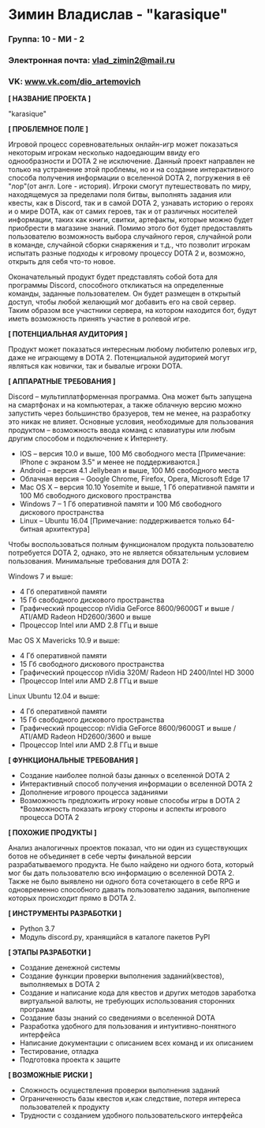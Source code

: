 ﻿# Зимин Владислав - "karasique"
### Группа: 10 - МИ - 2
### Электронная почта: vlad_zimin2@mail.ru
### VK: www.vk.com/dio_artemovich


**[ НАЗВАНИЕ ПРОЕКТА ]**

"karasique" 

**[ ПРОБЛЕМНОЕ ПОЛЕ ]**

Игровой процесс соревновательных онлайн-игр может показаться некоторым игрокам несколько надоедающим ввиду его однообразности и DOTA 2 не исключение. Данный проект направлен не только на устранение этой проблемы, но и на создание интерактивного способа получения информации о вселенной DOTA 2, погружения в её "лор"(от англ. Lore - история). Игроки смогут путешествовать по миру, находящемуся за пределами поля битвы, выполнять задания или квесты, как в Discord, так и в самой DOTA 2, узнавать историю о героях и о мире DOTA, как от самих героев, так и от различных носителей информации, таких как книги, свитки, артефакты, которые можно будет приобрести в магазине знаний. Помимо этого бот будет предоставлять пользователю возможность выбора случайного героя, случайной роли в команде, случайной сборки снаряжения и т.д., что позволит игрокам испытать разные подходы к игровому процессу DOTA 2 и, возможно, открыть для себя что-то новое.

Оконачательный продукт будет представлять собой бота для программы Discord, способного откликаться на определенные команды, заданные пользователем. Он будет размещен в открытый доступ, чтобы любой желающий мог добавить его на свой сервер. Таким образом все участники сервера, на котором находится бот, будут иметь возможность принять участие в ролевой игре.

**[ ПОТЕНЦИАЛЬНАЯ АУДИТОРИЯ ]**

Продукт может показаться интересным любому любителю ролевых игр, даже не играющему в DOTA 2. Потенциальной аудиторией могут являться как новички, так и бывалые игроки DOTA. 

**[ АППАРАТНЫЕ ТРЕБОВАНИЯ ]** 

Discord – мультиплатформенная программа. Она может быть запущена на смартфонах и на компьютерах, а также облачную версию можно запустить через большинство бразуеров, тем не менее, на разработку это никак не влияет. Основные условия, необходимые для  пользования продуктом – возможность ввода команд с клавиатуры или любым другим способом и подключение к Интернету.

* IOS – версия 10.0 и выше, 100 Мб свободного места [Примечание: IPhone с экраном 3.5" и менее не поддерживаются.]
* Android – версия 4.1 Jellybean и выше, 100 Мб свободного места
* Облачная версия – Google Chrome, Firefox, Opera, Microsoft Edge 17
* Mac OS X – версия 10.10 Yosemite и выше, 1 Гб оперативной памяти и 100 Мб свободного дискового пространства
* Windows 7 – 1 Гб оперативной памяти и 100 Мб свободного дискового пространства 
* Linux – Ubuntu 16.04 [Примечание: поддерживается только 64-битная архитектура]

Чтобы воспользоваться полным функционалом продукта пользователю потребуется DOTA 2, однако, это не является обязательным условием пользования. Минимальные требования для DOTA 2:

 Windows 7 и выше:
 * 4 Гб оперативной памяти 
 * 15 Гб свободного дискового пространства
 * Графический процессор nVidia GeForce 8600/9600GT и выше / ATI/AMD Radeon HD2600/3600 и выше
 * Процессор Intel или AMD 2.8 ГГц и выше

Mac OS X Mavericks 10.9 и выше:
 * 4 Гб оперативной памяти 
 * 15 Гб свободного дискового пространства
 * Графический процессор nVidia 320M/ Radeon HD 2400/Intel HD 3000
 * Процессор Intel или AMD 2.8 ГГц и выше

Linux Ubuntu 12.04 и выше:
 * 4 Гб оперативной памяти 
 * 15 Гб свободного дискового пространства
 * Графический процессор: nVidia GeForce 8600/9600GT и выше / ATI/AMD Radeon HD2600/3600 и выше
 * Процессор Intel или AMD 2.8 ГГц и выше

**[ ФУНКЦИОНАЛЬНЫЕ ТРЕБОВАНИЯ ]**

* Создание наиболее полной базы данных о вселенной DOTA 2
* Интерактивный способ получения информации о вселенной DOTA 2
* Дополнение игрового процесса заданиями 
* Возможность предложить игроку новые способы игры в DOTA 2
*Возможность показать игроку стороны и аспекты игрового процесса DOTA 2

**[ ПОХОЖИЕ ПРОДУКТЫ ]**

Анализ аналогичных проектов показал, что ни один из существующих ботов не объединяет в себе черты финальной версии разрабатываемого продукта. Не было найдено ни одного бота, который мог бы дать пользователю всю информацию о вселенной DOTA 2. Также не было выявлено ни одного бота сочетающего в себе RPG и одновременно способного давать пользователю задания, выполнение которых происходит прямо в DOTA 2.

**[ ИНСТРУМЕНТЫ РАЗРАБОТКИ ]**

*	Python 3.7
* Модуль discord.py, хранящийся в каталоге пакетов PyPI

**[ ЭТАПЫ РАЗРАБОТКИ ]**

* Создание денежной системы 
* Создание функции проверки выполнения заданий(квестов), выполняемых в DOTA 2
*	Создание и написание кода для квестов и других методов заработка виртуальной валюты, не требующих использования сторонних программ
* Создание базы знаний со сведениями о вселенной DOTA
*	Разработка удобного для пользования и интуитивно-понятного интерфейса
*	Написание документации с описанием всех команд и их описанием
*	Тестирование, отладка
*	Подготовка проекта к защите

**[ ВОЗМОЖНЫЕ РИСКИ ]**

* Сложность осуществления проверки выполнения заданий
*	Ограниченность базы квестов и,как следствие, потеря интереса пользователей к продукту
*	Трудности с созданием удобного пользовательского интерфейса 
